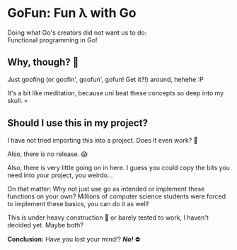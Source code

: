 # GoFun: Fun λ with Go 

Doing what Go's creators did not want us to do: \
Functional programming in Go!

## Why, though? 🤔

Just goofing (or goofin', goofun', gofun! Get it?!) around, hehehe :P

It's a bit like meditation, because uni beat these concepts so deep into my skull. 💀

## Should I use this in my project? 

I have not tried importing this into a project. Does it even work? 🤔

Also, there is no release. 😱

Also, there is very little going on in here.
I guess you could copy the bits you need into your project, you weirdo... 

On that matter: Why not just use go as intended or implement these functions on your own?
Millions of computer science students were forced to implement these basics, you can do it as well!

This is under heavy construction 🚧 or barely tested to work, I haven't decided yet.
Maybe both?

**Conclusion:** Have you lost your mind!? **_No!_** ⛔️
